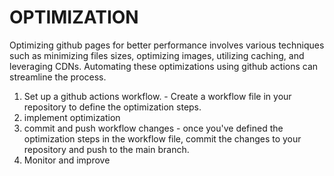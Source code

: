 # OPTIMIZATION

Optimizing github pages for better performance involves various techniques such as minimizing files sizes, optimizing images, utilizing caching, and leveraging CDNs. Automating these optimizations using github actions can streamline the process.

1. Set up a github actions workflow. - Create a workflow file in your repository to define the optimization steps.
2. implement optimization 
3. commit and push workflow changes - once you've defined the optimization steps in the workflow file, commit the changes to your repository and push to the main branch. 
4. Monitor and improve 
